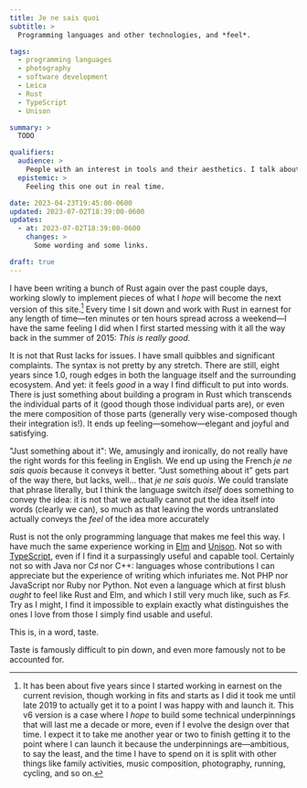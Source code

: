 ```yaml
---
title: Je ne sais quoi
subtitle: >
  Programming languages and other technologies, and *feel*.

tags:
  - programming languages
  - photography
  - software development
  - Leica
  - Rust
  - TypeScript
  - Unison

summary: >
  TODO

qualifiers:
  audience: >
    People with an interest in tools and their aesthetics. I talk about, but do not assume any deep familiarity with, both programming languages and cameras in this piece.
  epistemic: >
    Feeling this one out in real time.

date: 2023-04-23T19:45:00-0600
updated: 2023-07-02T18:39:00-0600
updates:
  - at: 2023-07-02T18:39:00-0600
    changes: >
      Some wording and some links.

draft: true
---
```


I have been writing a bunch of Rust again over the past couple days, working slowly to implement pieces of what I *hope* will become the next version of this site.[^v5] Every time I sit down and work with Rust in earnest for any length of time—ten minutes or ten hours spread across a weekend—I have the same feeling I did when I first started messing with it all the way back in the summer of 2015: *This is really good.*

It is not that Rust lacks for issues. I have small quibbles and significant complaints. The syntax is not pretty by any stretch. There are still, eight years since 1.0, rough edges in both the language itself and the surrounding ecosystem. And yet: it feels *good* in a way I find difficult to put into words. There is just something about building a program in Rust which transcends the individual parts of it (good though those individual parts are), or even the mere composition of those parts (generally very wise-composed though their integration is!). It ends up feeling—somehow—elegant and joyful and satisfying.

<aside>

"Just something about it": We, amusingly and ironically, do not really have the right words for this feeling in English. We end up using the French <i>je ne sais quois</i> because it conveys it better. “Just something about it” gets part of the way there, but lacks, well… that <i>je ne sais quois</i>. We could translate that phrase literally, but I think the language switch *itself* does something to convey the idea: it is not that we actually cannot put the idea itself into words (clearly we can), so much as that leaving the words untranslated actually conveys the *feel* of the idea more accurately

</aside>

Rust is not the only programming language that makes me feel this way. I have much the same experience working in [Elm][elm] and [Unison][unison]. Not so with [TypeScript][ts], even if I find it a surpassingly useful and capable tool. Certainly not so with Java nor C♯ nor C++: languages whose contributions I can appreciate but the experience of writing which infuriates me. Not <abbr>PHP</abbr> nor JavaScript nor Ruby nor Python. Not even a language which at first blush *ought* to feel like Rust and Elm, and which I still very much like, such as F♯. Try as I might, I find it impossible to explain exactly what distinguishes the ones I love from those I simply find usable and useful.

[elm]: https://elm-lang.org
[unison]: https://www.unison-lang.org
[ts]: https://www.typescriptlang.org

This is, in a word, taste.

Taste is famously difficult to pin down, and even more famously not to be accounted for. <!-- TODO: here! -->

[^v5]: It has been about five years since I started working in earnest on the current revision, though working in fits and starts as I did it took me until late 2019 to actually get it to a point I was happy with and launch it. This v6 version is a case where I *hope* to build some technical underpinnings that will last me a decade or more, even if I evolve the design over that time. I expect it to take me another year or two to finish getting it to the point where I can launch it because the underpinnings are—ambitious, to say the least, and the time I have to spend on it is split with other things like family activities, music composition, photography, running, cycling, and so on.